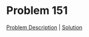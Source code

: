 # Problem 151

[Problem Description](./description/problem_151.md) | [Solution](./solutions/solution_151.cpp)
